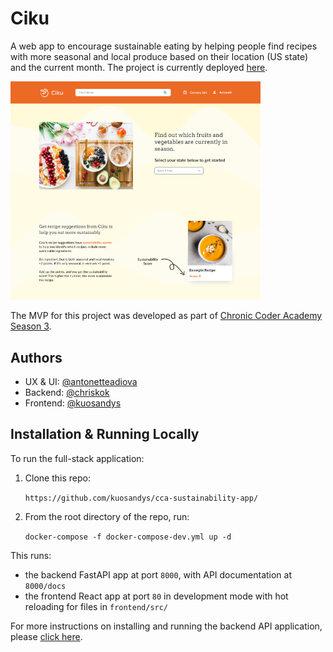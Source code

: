 # Ciku

A web app to encourage sustainable eating by helping people find recipes with more seasonal and local produce based on their location (US state) and the current month. The project is currently deployed [here](http://50.18.95.117/).

<img src="ciku-1.png" alt="drawing" width="400"/>

The MVP for this project was developed as part of [Chronic Coder Academy Season 3](https://www.notion.so/ccas3/Chronic-Coder-Academy-Season-3-dbd4a42c517a4902b345a7fb7287cedf).

## Authors

- UX & UI: [@antonetteadiova](https://www.antonetteadiova.com/)
- Backend: [@chriskok](https://github.com/chriskok)
- Frontend: [@kuosandys](https://github.com/kuosandys)

## Installation & Running Locally

To run the full-stack application:

1. Clone this repo:

   `https://github.com/kuosandys/cca-sustainability-app/`

2. From the root directory of the repo, run:

   `docker-compose -f docker-compose-dev.yml up -d`

This runs:

- the backend FastAPI app at port `8000`, with API documentation at `8000/docs`
- the frontend React app at port `80` in development mode with hot reloading for files in `frontend/src/`

For more instructions on installing and running the backend API application, please [click here](https://github.com/kuosandys/cca-sustainability-app/tree/main/backend/api).
